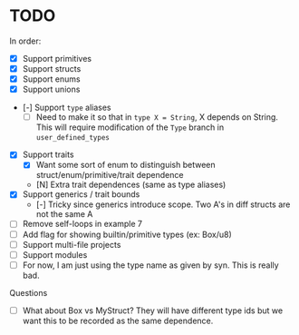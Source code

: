 TODO
====
In order:
- [X] Support primitives
- [X] Support structs
- [X] Support enums
- [X] Support unions
- [-] Support `type` aliases
    - [ ] Need to make it so that in `type X = String`, X depends on String.
          This will require modification of the `Type` branch in `user_defined_types`
- [X] Support traits
    - [X] Want some sort of enum to distinguish between struct/enum/primitive/trait dependence
    - [N] Extra trait dependences (same as type aliases)
- [X] Support generics / trait bounds
    - [-] Tricky since generics introduce scope. Two A's in diff structs are not the same A
- [ ] Remove self-loops in example 7
- [ ] Add flag for showing builtin/primitive types (ex: Box/u8)
- [ ] Support multi-file projects
- [ ] Support modules
- [ ] For now, I am just using the type name as given by syn. This is really bad.

Questions
- [ ] What about Box<MyStruct> vs MyStruct? They will have different type ids
      but we want this to be recorded as the same dependence.
